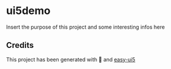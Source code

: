 # ui5demo

Insert the purpose of this project and some interesting infos here

## Credits

This project has been generated with 💙 and [easy-ui5](https://github.com/SAP)
